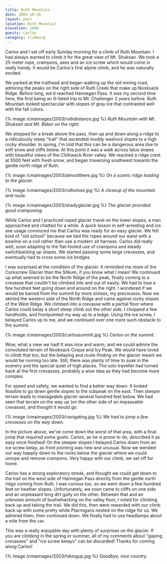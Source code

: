 ```yaml
---
title: Ruth Mountain
date: 2003-10-26
layout: post
location: Ruth Mountain
elevation: 1600
guests: Carlos
category: climbing
---
```


Carlos and I set off early Sunday morning for a climb of Ruth Mountain.
I had always wanted to climb it for the great view of Mt. Shuksan. We took a 25
meter rope, crampons, axes and an ice screw which would come in really handy.
It would be Carlos's first alpine climb, and he was naturally excited.


We parked at the trailhead and began walking up the old mining road, admiring
the peaks on the right side of Ruth Creek that make up Nooksack Ridge.
Before long, we'd reached Hannegan Pass. It was my second time here, the
first being an ill-fated trip to Mt. Challenger 2 years before. Ruth
Mountain looked spectacular with slopes of gray ice that contrasted well 
with the fall colors.



{% image /cmaimages/2003/ruthdistance.jpg %}
<i>Ruth Mountain with Mt. Shuksan and Mt. Baker on the right.</i>



We stopped for a break above the pass, then up and down along a ridge to
a ridiculously steep "trail" that ascended muddy washout slopes to a high 
rocky shoulder. In spring, I'm told that this can be a dangerous area
due to soft snow and cliffs below. At this point it was a walk across
talus slopes with beautiful views of the Chilliwack River valley.
We reached a ridge crest at 5500 feet with fresh snow, and began
traversing southwest towards the gentle north ridge of Ruth.



{% image /cmaimages/2003/almostthere.jpg %}
<i>On a scenic ridge leading to the glacier.</i>


{% image /cmaimages/2003/ruthclose.jpg %}
<i>A closeup of the mountain and route.</i>


{% image /cmaimages/2003/shadyglacier.jpg %}
<i>The glacier provided good cramponing.</i>



While Carlos and I practiced roped glacier travel on the lower slopes,
a man approached and chatted for a while. A quick lesson in self-arresting
and ice axe usage convinced me that Carlos was ready for an easy glacier.
We felt kind of "old school" because we tied the ropes around our waist with
a bowline on a coil rather than use a modern sit harness.
Carlos did really well, soon adapting to the flat-footed use of crampons and
steady switchbacking up slopes. We started passing some large crevasses,
and eventually had to cross some ice bridges.


I was surprised at the condition of the glacier. It reminded me more of the
Corkscrew Glacier than the Sitkum, if you know what I mean! We continued up
what seemed to be the North Ridge of the peak, finally coming to a crevasse
that couldn't be climbed into and out of easily. We had to lose a few hundred
feet going down and around on the right. I wondered if we would be barred
from the summit by more slotses, my preciousss. Now we skirted the
western side of the North Ridge and came against rocky slopes of the West
Ridge. We climbed into a crevasse with a partial floor where Carlos could
belay a short steep climb out the other side. I chopped a few handholds,
and frontpointed my way up to a ledge. Using the ice screw, I belayed
Carlos up to me, and we continued over one more such obstacle to the summit.



{% image /cmaimages/2003/carlossummit.jpg %}
<i>Carlos on the summit.</i>



Wow, what a view we had! It was nice and warm, and we could admire the
convoluted terrain of Nooksack Cirque and Icy Peak. We would have loved
to climb that too, but the belaying and route-finding on the glacier meant
we would be running too late. Still, there was plenty of time to soak in
the scenery and the special quiet of high places. The solo traveller had
turned back at the first crevasses, probably a wise idea as they had
become more complex.  


For speed and safety, we wanted to find a better way down. It looked feasible
to go down gentle slopes to the subpeak on the east. Then steeper terrain
leads to manageable glacier several hundred feet below. We had seen that
terrain on the way up (on the other side of an impassable crevasse), and 
thought it would go.



{% image /cmaimages/2003/navigating.jpg %}
<i>We had to jump a few crevasses on the way down.</i>



In the picture above, we've come down the worst of that area, with a final
jump that required some gusto. Carlos, as he is prone to do, described it 
as easy once finished! On the steeper slopes I belayed Carlos down from
an ice screw belay, as front pointing was new and unusual. Now we wended
our way happily down to the rocks below the glacier where we could unrope
and remove crampons. Very happy with our climb, we set off for home.


Carlos has a strong exploratory streak, and thought we could get down
to the trail on the west side of Hannegan Pass directly from the
gentle north ridge coming from Ruth. I was curious too, so we went down
a few hundred feet on heather slopes. Unfortunately, we soon came to
cliffs on one side and an unpleasant long dirt gully on the other.
Between that and an unknown amount of bushwhacking on the valley floor,
I voted for climbing back up and taking the trail. We did this, then
were rewarded with our climb back up with some pretty white Ptarmigans
nested on the ridge for us. We admired them, then continued down.
We finally had to use headlamps about a mile from the car.


This was a really enjoyable day with plenty of surprises on the glacier. If
you are climbing in the spring or summer, all of my comments about "gaping
crevasses" and "ice screw belays" can be discarded! Thanks for coming along
Carlos!



{% image /cmaimages/2003/hikingup.jpg %}
<i>Goodbye, nice country.</i>
